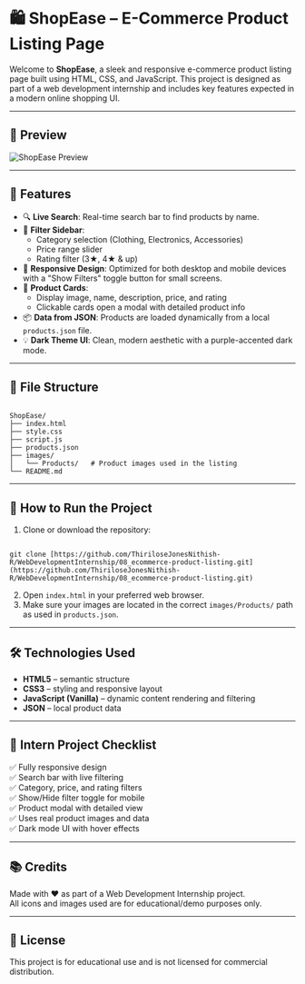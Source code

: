 # 🛍️ ShopEase – E-Commerce Product Listing Page

Welcome to **ShopEase**, a sleek and responsive e-commerce product listing page built using HTML, CSS, and JavaScript. This project is designed as part of a web development internship and includes key features expected in a modern online shopping UI.

---

## 📸 Preview

![ShopEase Preview](preview.png)

---

## 🌟 Features

- 🔍 **Live Search**: Real-time search bar to find products by name.
- 🎯 **Filter Sidebar**:
  - Category selection (Clothing, Electronics, Accessories)
  - Price range slider
  - Rating filter (3★, 4★ & up)
- 📱 **Responsive Design**: Optimized for both desktop and mobile devices with a "Show Filters" toggle button for small screens.
- 🛒 **Product Cards**:
  - Display image, name, description, price, and rating
  - Clickable cards open a modal with detailed product info
- 📦 **Data from JSON**: Products are loaded dynamically from a local `products.json` file.
- 💡 **Dark Theme UI**: Clean, modern aesthetic with a purple-accented dark mode.

---

## 📁 File Structure

```

ShopEase/
├── index.html
├── style.css
├── script.js
├── products.json
├── images/
│   └── Products/   # Product images used in the listing
└── README.md

```

---

## 🚀 How to Run the Project

1. Clone or download the repository:
```

git clone [https://github.com/ThiriloseJonesNithish-R/WebDevelopmentInternship/08_ecommerce-product-listing.git](https://github.com/ThiriloseJonesNithish-R/WebDevelopmentInternship/08_ecommerce-product-listing.git)

```
2. Open `index.html` in your preferred web browser.
3. Make sure your images are located in the correct `images/Products/` path as used in `products.json`.

---

## 🛠️ Technologies Used

- **HTML5** – semantic structure
- **CSS3** – styling and responsive layout
- **JavaScript (Vanilla)** – dynamic content rendering and filtering
- **JSON** – local product data

---

## 📌 Intern Project Checklist

✅ Fully responsive design  
✅ Search bar with live filtering  
✅ Category, price, and rating filters  
✅ Show/Hide filter toggle for mobile  
✅ Product modal with detailed view  
✅ Uses real product images and data  
✅ Dark mode UI with hover effects

---

## 📚 Credits

Made with ❤️ as part of a Web Development Internship project.  
All icons and images used are for educational/demo purposes only.

---

## 📄 License

This project is for educational use and is not licensed for commercial distribution.
